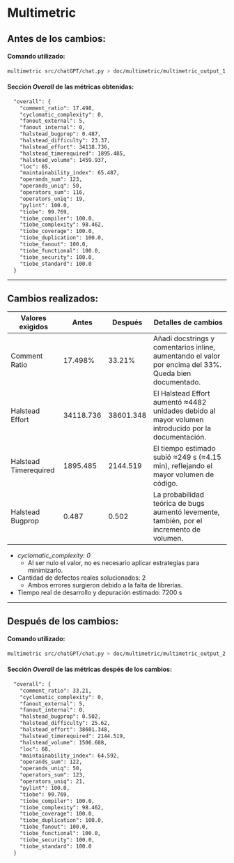 # Multimetric

## Antes de los cambios:

#### Comando utilizado:
```bash
multimetric src/chatGPT/chat.py > doc/multimetric/multimetric_output_1.txt
```
#### Sección *Overall* de las métricas obtenidas:
```txt
  "overall": {
    "comment_ratio": 17.498,
    "cyclomatic_complexity": 0,
    "fanout_external": 5,
    "fanout_internal": 0,
    "halstead_bugprop": 0.487,
    "halstead_difficulty": 23.37,
    "halstead_effort": 34118.736,
    "halstead_timerequired": 1895.485,
    "halstead_volume": 1459.937,
    "loc": 65,
    "maintainability_index": 65.487,
    "operands_sum": 123,
    "operands_uniq": 50,
    "operators_sum": 116,
    "operators_uniq": 19,
    "pylint": 100.0,
    "tiobe": 99.769,
    "tiobe_compiler": 100.0,
    "tiobe_complexity": 98.462,
    "tiobe_coverage": 100.0,
    "tiobe_duplication": 100.0,
    "tiobe_fanout": 100.0,
    "tiobe_functional": 100.0,
    "tiobe_security": 100.0,
    "tiobe_standard": 100.0
  }
```
---

## Cambios realizados:

| Valores exigidos | Antes | Después | Detalles de cambios |
|---|---|---|---|
| Comment Ratio | 17.498% | 33.21% | Añadí docstrings y comentarios inline, aumentando el valor por encima del 33%. Queda bien documentado. |
| Halstead Effort | 34118.736 | 38601.348 | El Halstead Effort aumentó ≈4482 unidades debido al mayor volumen introducido por la documentación. |
| Halstead Timerequired | 1895.485 | 2144.519 | El tiempo estimado subió ≈249 s (≈4.15 min), reflejando el mayor volumen de código. |
| Halstead Bugprop | 0.487 | 0.502 | La probabilidad teórica de bugs aumentó levemente, también, por el incremento de volumen. |

- *cyclomatic_complexity: 0*
  - Al ser nulo el valor, no es necesario aplicar estrategias para minimizarlo.
- Cantidad de defectos reales solucionados: 2
  - Ambos errores surgieron debido a la falta de librerías.
- Tiempo real de desarrollo y depuración estimado: 7200 s


---

## Después de los cambios:

#### Comando utilizado:
```bash
multimetric src/chatGPT/chat.py > doc/multimetric/multimetric_output_2.txt
```
#### Sección *Overall* de las métricas despés de los cambios:
```txt
  "overall": {
    "comment_ratio": 33.21,
    "cyclomatic_complexity": 0,
    "fanout_external": 5,
    "fanout_internal": 0,
    "halstead_bugprop": 0.502,
    "halstead_difficulty": 25.62,
    "halstead_effort": 38601.348,
    "halstead_timerequired": 2144.519,
    "halstead_volume": 1506.688,
    "loc": 68,
    "maintainability_index": 64.592,
    "operands_sum": 122,
    "operands_uniq": 50,
    "operators_sum": 123,
    "operators_uniq": 21,
    "pylint": 100.0,
    "tiobe": 99.769,
    "tiobe_compiler": 100.0,
    "tiobe_complexity": 98.462,
    "tiobe_coverage": 100.0,
    "tiobe_duplication": 100.0,
    "tiobe_fanout": 100.0,
    "tiobe_functional": 100.0,
    "tiobe_security": 100.0,
    "tiobe_standard": 100.0
  }
```
